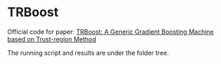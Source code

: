 # TRBoost
Official code for paper: [TRBoost: A Generic Gradient Boosting Machine based on Trust-region Method](https://arxiv.org/pdf/2209.13791.pdf)

The running script and results are under the folder tree.
